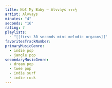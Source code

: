 ```yaml
---
title: Not My Baby — Alvvays ★★★½
artist: Alvvays
minutes: "4"
seconds: "16"
rating: 7
playlists:
  - "[[first 30 seconds mini melodic orgasms]]"
favoritesTrackNumber:
primaryMusicGenre:
  - indie pop
  - jangle pop
secondaryMusicGenre:
  - dream pop
  - twee pop
  - indie surf
  - indie rock
---
```

